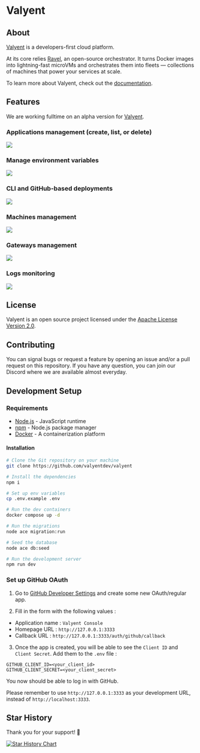 # Valyent

## About

[Valyent](https://valyent.cloud) is a developers-first cloud platform.

At its core relies [Ravel](https://github.com/valyentdev/ravel.git), an open-source orchestrator.
It turns Docker images into lightning-fast microVMs and orchestrates them into fleets — collections of machines that power your services at scale.

To learn more about Valyent, check out the [documentation](https://docs.valyent.cloud).

## Features

We are working fulltime on an alpha version for [Valyent](https://valyent.cloud).

### Applications management (create, list, or delete)

<img src="https://valyent.cloud/screenshots/applications.png" />

### Manage environment variables

<img src="https://valyent.cloud/screenshots/env.png" />

### CLI and GitHub-based deployments

<img src="https://valyent.cloud/screenshots/deployments.png" />

### Machines management

<img src="https://valyent.cloud/screenshots/machines.png" />

### Gateways management

<img src="https://valyent.cloud/screenshots/gateways.png" />

### Logs monitoring

<img src="https://valyent.cloud/screenshots/logs.png" />

## License

Valyent is an open source project licensed under the [Apache License Version 2.0](https://github.com/valyentdev/valyent/blob/main/LICENSE).

## Contributing

You can signal bugs or request a feature by opening an issue and/or a pull request on this repository. If you have any question, you can join our Discord where we are available almost everyday.

## Development Setup

### Requirements

- [Node.js](https://nodejs.org/) - JavaScript runtime
- [npm](https://www.npmjs.com/) - Node.js package manager
- [Docker](https://www.docker.com/) - A containerization platform

#### Installation

```bash
# Clone the Git repository on your machine
git clone https://github.com/valyentdev/valyent

# Install the dependencies
npm i

# Set up env variables
cp .env.example .env

# Run the dev containers
docker compose up -d

# Run the migrations
node ace migration:run

# Seed the database
node ace db:seed

# Run the development server
npm run dev
```

### Set up GitHub OAuth

1. Go to [GitHub Developer Settings](https://github.com/settings/apps) and create some new OAuth/regular app.

2. Fill in the form with the following values :

- Application name : `Valyent Console`
- Homepage URL : `http://127.0.0.1:3333`
- Callback URL : `http://127.0.0.1:3333/auth/github/callback`

3. Once the app is created, you will be able to see the `Client ID` and `Client Secret`. Add them to the `.env` file :

```env
GITHUB_CLIENT_ID=<your_client_id>
GITHUB_CLIENT_SECRET=<your_client_secret>
```

You now should be able to log in with GitHub.

Please remember to use `http://127.0.0.1:3333` as your development URL, instead of `http://localhost:3333`.

## Star History

Thank you for your support! 🌟

[![Star History Chart](https://api.star-history.com/svg?repos=valyentdev/valyent&type=Date)](https://star-history.com/#valyentdev/valyent&Date)
